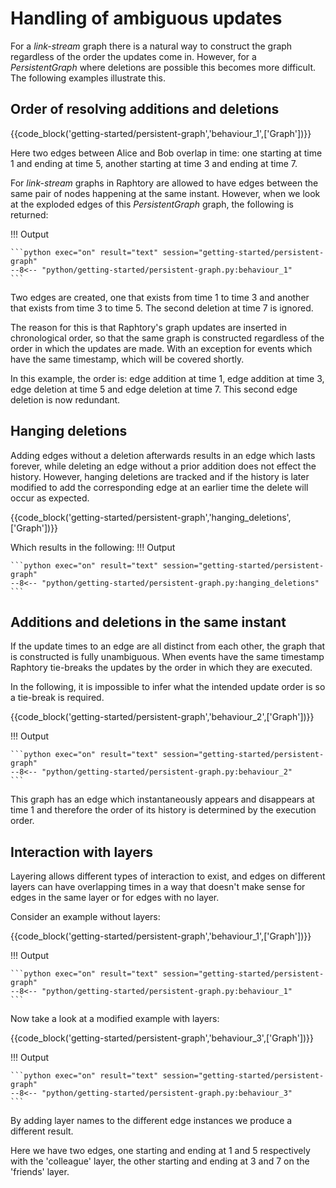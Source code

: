 # Handling of ambiguous updates

For a *link-stream* graph there is a natural way to construct the graph regardless of the order the updates come in. However, for a *PersistentGraph* where deletions are possible this becomes more difficult. The following examples illustrate this.

## Order of resolving additions and deletions

{{code_block('getting-started/persistent-graph','behaviour_1',['Graph'])}}

Here two edges between Alice and Bob overlap in time: one starting at time 1 and ending at time 5, another starting at time 3 and ending at time 7. 

For *link-stream* graphs in Raphtory are allowed to have edges between the same pair of nodes happening at the same instant. However, when we look at the exploded edges of this *PersistentGraph* graph, the following is returned:

!!! Output

    ```python exec="on" result="text" session="getting-started/persistent-graph"
    --8<-- "python/getting-started/persistent-graph.py:behaviour_1"
    ```

Two edges are created, one that exists from time 1 to time 3 and another that exists from time 3 to time 5. The second deletion at time 7 is ignored. 

The reason for this is that Raphtory's graph updates are inserted in chronological order, so that the same graph is constructed regardless of the order in which the updates are made. With an exception for events which have the same timestamp, which will be covered shortly. 

In this example, the order is: edge addition at time 1, edge addition at time 3, edge deletion at time 5 and edge deletion at time 7. This second edge deletion is now redundant.

## Hanging deletions

Adding edges without a deletion afterwards results in an edge which lasts forever, while deleting an edge without a prior addition does not effect the history. However, hanging deletions are tracked and if the history is later modified to add the corresponding edge at an earlier time the delete will occur as expected. 

{{code_block('getting-started/persistent-graph','hanging_deletions',['Graph'])}}

Which results in the following:
!!! Output

    ```python exec="on" result="text" session="getting-started/persistent-graph"
    --8<-- "python/getting-started/persistent-graph.py:hanging_deletions"
    ```

## Additions and deletions in the same instant

If the update times to an edge are all distinct from each other, the graph that is constructed is fully unambiguous. When events have the same timestamp Raphtory tie-breaks the updates by the order in which they are executed.

In the following, it is impossible to infer what the intended update order is so a tie-break is required.

{{code_block('getting-started/persistent-graph','behaviour_2',['Graph'])}}

!!! Output

    ```python exec="on" result="text" session="getting-started/persistent-graph"
    --8<-- "python/getting-started/persistent-graph.py:behaviour_2"
    ```

This graph has an edge which instantaneously appears and disappears at time 1 and therefore the order of its history is determined by the execution order.

## Interaction with layers

Layering allows different types of interaction to exist, and edges on different layers can have overlapping times in a way that doesn't make sense for edges in the same layer or for edges with no layer. 

Consider an example without layers:

{{code_block('getting-started/persistent-graph','behaviour_1',['Graph'])}}

!!! Output

    ```python exec="on" result="text" session="getting-started/persistent-graph"
    --8<-- "python/getting-started/persistent-graph.py:behaviour_1"
    ```

Now take a look at a  modified example with layers:

{{code_block('getting-started/persistent-graph','behaviour_3',['Graph'])}}

!!! Output

    ```python exec="on" result="text" session="getting-started/persistent-graph"
    --8<-- "python/getting-started/persistent-graph.py:behaviour_3"
    ```

By adding layer names to the different edge instances we produce a different result.

Here we have two edges, one starting and ending at 1 and 5 respectively with the 'colleague' layer, the other starting and ending at 3 and 7 on the 'friends' layer. 
